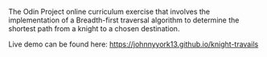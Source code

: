 The Odin Project online curriculum exercise that involves the implementation of a Breadth-first traversal algorithm to determine the shortest path from a knight to a chosen destination. 

Live demo can be found here: 
https://johnnyyork13.github.io/knight-travails 